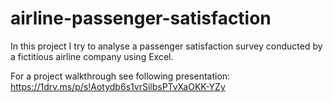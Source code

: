 # airline-passenger-satisfaction
In this project I try to analyse a passenger satisfaction survey conducted by a fictitious airline company using Excel.

For a project walkthrough see following presentation: https://1drv.ms/p/s!Aotydb6s1vrSilbsPTvXaOKK-YZy
